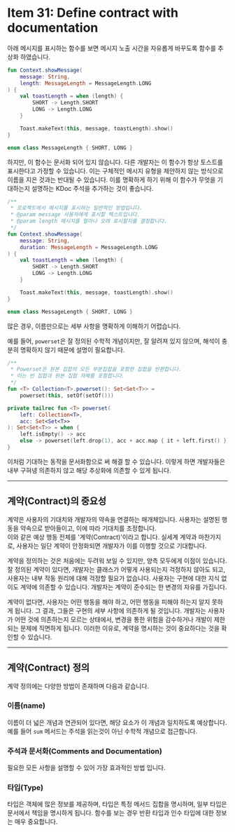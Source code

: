 # Item 31: Define contract with documentation

아래 메시지를 표시하는 함수를 보면 메시지 노출 시간을 자유롭게 바꾸도록 함수를 추상화 하였습니다.

```kotlin
fun Context.showMessage(
    message: String,
    length: MessageLength = MessageLength.LONG
) {
    val toastLength = when (length) {
        SHORT -> Length.SHORT
        LONG -> Length.LONG
    }

    Toast.makeText(this, message, toastLength).show()
}

enum class MessageLength { SHORT, LONG }
```

하지만, 이 함수는 문서화 되어 있지 않습니다. 다른 개발자는 이 함수가 항상 토스트를 표시한다고 가정할 수 있습니다.
이는 구체적인 메시지 유형을 제안하지 않는 방식으로 이름을 지은 것과는 반대될 수 있습니다.
이를 명확하게 하기 위해 이 함수가 무엇을 기대하는지 설명하는 KDoc 주석을 추가하는 것이 좋습니다.

```kotlin
/**
 * 프로젝트에서 메시지를 표시하는 일반적인 방법입니다.
 * @param message 사용자에게 표시할 텍스트입니다.
 * @param length 메시지를 얼마나 오래 표시할지를 결정합니다.
 */
fun Context.showMessage(
    message: String,
    duration: MessageLength = MessageLength.LONG
) {
    val toastLength = when (length) {
        SHORT -> Length.SHORT
        LONG -> Length.LONG
    }

    Toast.makeText(this, message, toastLength).show()
}

enum class MessageLength { SHORT, LONG }
```

많은 경우, 이름만으로는 세부 사항을 명확하게 이해하기 어렵습니다.

예를 들어, `powerset`은 잘 정의된 수학적 개념이지만, 잘 알려져 있지 않으며, 해석이 충분히 명확하지 않기 때문에 설명이 필요합니다.

```kotlin
/**
 * Powerset은 원본 집합의 모든 부분집합을 포함한 집합을 반환합니다.
 * 이는 빈 집합과 원본 집합 자체를 포함합니다.
 */
fun <T> Collection<T>.powerset(): Set<Set<T>> =
    powerset(this, setOf(setOf()))

private tailrec fun <T> powerset(
    left: Collection<T>,
    acc: Set<Set<T>>
): Set<Set<T>> = when {
    left.isEmpty() -> acc
    else -> powerset(left.drop(1), acc + acc.map { it + left.first() })
}
```

이처럼 기대하는 동작을 문서화함으로 써 해결 할 수 있습니다. 이렇게 하면 개발자들은 내부 구혀넹 의존하지 않고 해당 추상화에 의존할 수 있게 됩니다.

---

## 계약(Contract)의 중요성

계약은 사용자의 기대치와 개발자의 약속을 연결하는 매개체입니다. 사용자는 설명된 행동을 약속으로 받아들이고, 이에 따라 기대치를 조정합니다.   
이와 같은 예상 행동 전체를 '계약(Contract)'이라고 합니다.
실세계 계약과 마찬가지로, 사용자는 일단 계약이 안정화되면 개발자가 이를 이행할 것으로 기대합니다.

계약을 정의하는 것은 처음에는 두려워 보일 수 있지만, 양측 모두에게 이점이 있습니다.
잘 정의된 계약이 있다면, 개발자는 클래스가 어떻게 사용되는지 걱정하지 않아도 되고, 사용자는 내부 작동 원리에 대해 걱정할 필요가 없습니다.
사용자는 구현에 대한 지식 없이도 계약에 의존할 수 있습니다. 개발자는 계약이 준수되는 한 변경의 자유를 가집니다.

계약이 없다면, 사용자는 어떤 행동을 해야 하고, 어떤 행동을 피해야 하는지 알지 못하게 됩니다. 그 결과, 그들은 구현의 세부 사항에 의존하게 될 것입니다.
개발자는 사용자가 어떤 것에 의존하는지 모르는 상태에서, 변경을 통한 위험을 감수하거나 개발이 제한되는 문제에 직면하게 됩니다.
이러한 이유로, 계약을 명시하는 것이 중요하다는 것을 확인할 수 있습니다.

---

## 계약(Contract) 정의

계약 정의에는 다양한 방법이 존재하며 다음과 같습니다.

### 이름(name)

이름이 더 넓은 개념과 연관되어 있다면, 해당 요소가 이 개념과 일치하도록 예상합니다.
예를 들어 `sum` 메서드는 주석을 읽는것이 아닌 수학적 개념으로 접근합니다.

### 주석과 문서화(Comments and Documentation)

필요한 모든 사항을 설명할 수 있어 가장 효과적인 방법 입니다.

### 타입(Type)

타입은 객체에 많은 정보를 제공하며, 타입은 특정 메서드 집합을 명시하며, 일부 타입은 문서에서 책임을 명시하게 됩니다.
함수를 보는 경우 반환 타입과 인수 타입에 대한 정보는 매우 중요합니다.